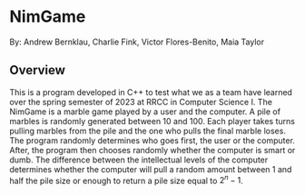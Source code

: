 # NimGame
By: Andrew Bernklau, Charlie Fink, Victor Flores-Benito, Maia Taylor

## Overview
This is a program developed in C++ to test what we as a team have learned over the spring semester of 2023 at RRCC in Computer Science I. The NimGame is a marble game played by a user and the computer. A pile of marbles is randomly generated between 10 and 100. Each player takes turns pulling marbles from the pile and the one who pulls the final marble loses. The program randomly determines who goes first, the user or the computer. After, the program then chooses randomly whether the computer is smart or dumb. The difference between the intellectual levels of the computer determines whether the computer will pull a random amount between 1 and half the pile size or enough to return a pile size equal to $2^n - 1$.

